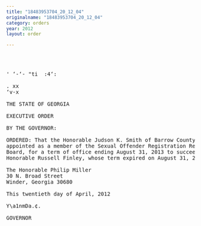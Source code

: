 ```yaml
---
title: "18483953704_20_12_04"
originalname: "18483953704_20_12_04"
category: orders
year: 2012
layout: order

---
```

<pre>
  
 

' ‘-‘- "ti  :4‘:

. xx
‘v-x

THE STATE OF GEORGIA

EXECUTIVE ORDER

BY THE GOVERNOR:

ORDERED: That the Honorable Judson K. Smith of Barrow County, Georgia, is
appointed as a member of the Sexual Offender Registration Review
Board, for a term of office ending August 31, 2013 to succeed the
Honorable Russell Finley, whose term expired on August 31, 2009.

The Honorable Philip Miller
30 N. Broad Street
Winder, Georgia 30680

This twentieth day of April, 2012

Y\a1nmDa.¢.

GOVERNOR

</pre>
